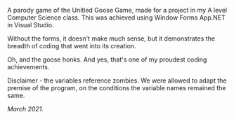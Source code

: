A parody game of the Unitled Goose Game, made for a project in my A level Computer Science class. 
This was achieved using Window Forms App.NET in Visual Studio. 

Without the forms, it doesn't make much sense, but it demonstrates the breadth of coding that went into its creation. 

Oh, and the goose honks. And yes, that's one of my proudest coding achievements. 

Disclaimer - the variables reference zombies. We were allowed to adapt the premise of the program, on the conditions the variable 
names remained the same.

*March 2021.*
